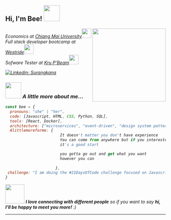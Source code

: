 <h2> Hi, I'm Bee! <img src="https://media.giphy.com/media/mGcNjsfWAjY5AEZNw6/giphy.gif" width="50"></h2>
<img align='right' src="https://media.giphy.com/media/ieyl9zmCjO4b4t6qoY/giphy.gif" width="230">
<p><em>Economics at <a href="http://www.cmu.ac.th">Chiang Mai University</a><img src="https://media.giphy.com/media/fYSnHlufseco8Fh93Z/giphy.gif" width="30"></br>Full stack developer bootcamp at <a href="https://www.we-stride.com">Westride</a><img src="https://media.giphy.com/media/WUlplcMpOCEmTGBtBW/giphy.gif" width="30"> 
</br>Sofware Tester at <a href="https://www.facebook.com/profile.php/?id=100078690164104.com">Kru P'Beam</a><img src="https://media.giphy.com/media/WUlplcMpOCEmTGBtBW/giphy.gif" width="30"> 




[![Linkedin: Surangkana](https://img.shields.io/badge/-Surangkana-blue?style=flat-square&logo=Linkedin&logoColor=white&link=https://www.linkedin.com/in/Surangkana/)](https://www.linkedin.com/in/surangkana-takanta-01b03b111/)


### <img src="https://media.giphy.com/media/VgCDAzcKvsR6OM0uWg/giphy.gif" width="50"> A little more about me...  

```javascript
const bee = {
  pronouns: "she" | "her",
  code: [Javascript, HTML, CSS, Python, SQL],
  tools: [React, Docker],
  architecture: ["microservices", "event-driven", "design system pattern"],
  Alittlemoreforme: {
                        It doesn't matter you don't have experience
                        You can come from anywhere but if you interested,
                        it's a good start

                        you gotta go out and get what you want
                        however you can
                        
                      },
 challenge: "I am doing the #21DaysOfCode challenge focused on Javascript"
}
```

<img src="https://media.giphy.com/media/LnQjpWaON8nhr21vNW/giphy.gif" width="60"> <em><b>I love connecting with different people</b> so if you want to say <b>hi, I'll be happy to meet you more!</b> :)</em>

---
